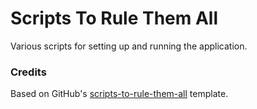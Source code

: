 # Scripts To Rule Them All

Various scripts for setting up and running the application.

### Credits
Based on GitHub's [scripts-to-rule-them-all](https://github.com/github/scripts-to-rule-them-all/tree/2e68071ef33c5c6f0d525db00997cd333ff93e8d) template.